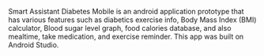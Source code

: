 Smart Assistant Diabetes Mobile is an android application prototype that has various features such as diabetics exercise info, Body Mass Index (BMI) calculator, Blood sugar level graph, food calories database, and also mealtime, take medication, and exercise reminder. This app was built on Android Studio.
